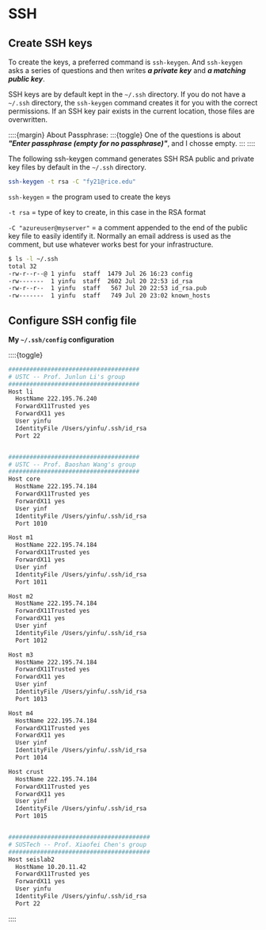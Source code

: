 # SSH





## Create SSH keys
To create the keys, a preferred command is `ssh-keygen`. And `ssh-keygen` asks a series of questions and then writes **_a private key_** and **_a matching public key_**.

SSH keys are by default kept in the `~/.ssh` directory. If you do not have a `~/.ssh` directory, the `ssh-keygen` command creates it for you with the correct permissions. If an SSH key pair exists in the current location, those files are overwritten.

::::{margin} About Passphrase:
:::{toggle}
One of the questions is about **_"Enter passphrase (empty for no passphrase)"_**, and I chosse empty.
:::
::::


The following ssh-keygen command generates SSH RSA public and private key files by default in the `~/.ssh` directory.

```bash
ssh-keygen -t rsa -C "fy21@rice.edu"
```

`ssh-keygen` = the program used to create the keys

`-t rsa` = type of key to create, in this case in the RSA format

`-C "azureuser@myserver"` = a comment appended to the end of the public key file to easily identify it. Normally an email address is used as the comment, but use whatever works best for your infrastructure.

```bash
$ ls -l ~/.ssh
total 32
-rw-r--r--@ 1 yinfu  staff  1479 Jul 26 16:23 config
-rw-------  1 yinfu  staff  2602 Jul 20 22:53 id_rsa
-rw-r--r--  1 yinfu  staff   567 Jul 20 22:53 id_rsa.pub
-rw-------  1 yinfu  staff   749 Jul 20 23:02 known_hosts
```





## Configure SSH config file

**My `~/.ssh/config` configuration**

::::{toggle}
```bash
#####################################
# USTC -- Prof. Junlun Li's group
#####################################
Host li
  HostName 222.195.76.240
  ForwardX11Trusted yes
  ForwardX11 yes
  User yinfu
  IdentityFile /Users/yinfu/.ssh/id_rsa
  Port 22


#####################################
# USTC -- Prof. Baoshan Wang's group
#####################################
Host core
  HostName 222.195.74.184
  ForwardX11Trusted yes
  ForwardX11 yes
  User yinf
  IdentityFile /Users/yinfu/.ssh/id_rsa
  Port 1010

Host m1
  HostName 222.195.74.184
  ForwardX11Trusted yes
  ForwardX11 yes
  User yinf
  IdentityFile /Users/yinfu/.ssh/id_rsa
  Port 1011

Host m2
  HostName 222.195.74.184
  ForwardX11Trusted yes
  ForwardX11 yes
  User yinf
  IdentityFile /Users/yinfu/.ssh/id_rsa
  Port 1012

Host m3
  HostName 222.195.74.184
  ForwardX11Trusted yes
  ForwardX11 yes
  User yinf
  IdentityFile /Users/yinfu/.ssh/id_rsa
  Port 1013

Host m4
  HostName 222.195.74.184
  ForwardX11Trusted yes
  ForwardX11 yes
  User yinf
  IdentityFile /Users/yinfu/.ssh/id_rsa
  Port 1014

Host crust
  HostName 222.195.74.184
  ForwardX11Trusted yes
  ForwardX11 yes
  User yinf
  IdentityFile /Users/yinfu/.ssh/id_rsa
  Port 1015


########################################
# SUSTech -- Prof. Xiaofei Chen's group
########################################
Host seislab2
  HostName 10.20.11.42
  ForwardX11Trusted yes
  ForwardX11 yes
  User yinfu
  IdentityFile /Users/yinfu/.ssh/id_rsa
  Port 22

```
::::
